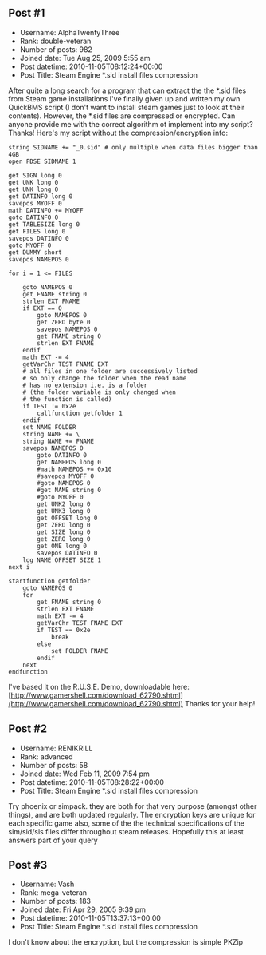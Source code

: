 ## Post #1
- Username: AlphaTwentyThree
- Rank: double-veteran
- Number of posts: 982
- Joined date: Tue Aug 25, 2009 5:55 am
- Post datetime: 2010-11-05T08:12:24+00:00
- Post Title: Steam Engine *.sid install files compression

After quite a long search for a program that can extract the the *.sid files from Steam game installations I've finally given up and written my own QuickBMS script (I don't want to install steam games just to look at their contents). However, the *.sid files are compressed or encrypted. Can anyone provide me with the correct algorithm ot implement into my script? Thanks!
Here's my script without the compression/encryption info:

```
string SIDNAME += "_0.sid" # only multiple when data files bigger than 4GB
open FDSE SIDNAME 1

get SIGN long 0
get UNK long 0
get UNK long 0
get DATINFO long 0
savepos MYOFF 0
math DATINFO += MYOFF
goto DATINFO 0
get TABLESIZE long 0
get FILES long 0
savepos DATINFO 0
goto MYOFF 0
get DUMMY short
savepos NAMEPOS 0

for i = 1 <= FILES
	
	goto NAMEPOS 0
	get FNAME string 0
	strlen EXT FNAME
	if EXT == 0
		goto NAMEPOS 0
		get ZERO byte 0
		savepos NAMEPOS 0
		get FNAME string 0
		strlen EXT FNAME
	endif
	math EXT -= 4
	getVarChr TEST FNAME EXT
	# all files in one folder are successively listed
	# so only change the folder when the read name
	# has no extension i.e. is a folder
	# (the folder variable is only changed when 
	# the function is called)
	if TEST != 0x2e
		callfunction getfolder 1
	endif
	set NAME FOLDER
	string NAME += \
	string NAME += FNAME
	savepos NAMEPOS 0
		goto DATINFO 0
		get NAMEPOS long 0
		#math NAMEPOS += 0x10
		#savepos MYOFF 0
		#goto NAMEPOS 0
		#get NAME string 0
		#goto MYOFF 0
		get UNK2 long 0
		get UNK3 long 0
		get OFFSET long 0
		get ZERO long 0
		get SIZE long 0
		get ZERO long 0
		get ONE long 0
		savepos DATINFO 0
	log NAME OFFSET SIZE 1
next i

startfunction getfolder
	goto NAMEPOS 0
	for
		get FNAME string 0
		strlen EXT FNAME
		math EXT -= 4
		getVarChr TEST FNAME EXT
		if TEST == 0x2e
			break
		else
			set FOLDER FNAME
		endif
	next
endfunction
```
 I've based it on the R.U.S.E. Demo, downloadable here: [http://www.gamershell.com/download_62790.shtml](http://www.gamershell.com/download_62790.shtml)
Thanks for your help!
## Post #2
- Username: RENIKRILL
- Rank: advanced
- Number of posts: 58
- Joined date: Wed Feb 11, 2009 7:54 pm
- Post datetime: 2010-11-05T08:28:22+00:00
- Post Title: Steam Engine *.sid install files compression

Try phoenix or simpack. they are both for that very purpose (amongst other things), and are both updated regularly.
The encryption keys are unique for each specific game also, some of the the technical specifications of the sim/sid/sis files differ throughout steam releases.
Hopefully this at least answers part of your query
## Post #3
- Username: Vash
- Rank: mega-veteran
- Number of posts: 183
- Joined date: Fri Apr 29, 2005 9:39 pm
- Post datetime: 2010-11-05T13:37:13+00:00
- Post Title: Steam Engine *.sid install files compression

I don't know about the encryption, but the compression is simple PKZip
